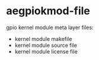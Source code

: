 # aegpiokmod-file
gpio kernel module meta layer files:
* kernel module makefile
* kernel module source file
* kernel module license file
